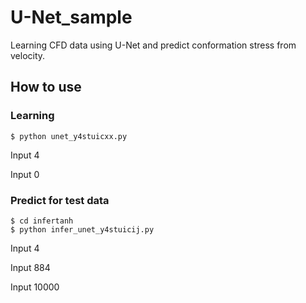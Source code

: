 # U-Net_sample
Learning CFD data using U-Net and predict conformation stress from velocity.

## How to use
### Learning
~~~
$ python unet_y4stuicxx.py
~~~
Input 4

Input 0

### Predict for test data
~~~
$ cd infertanh
$ python infer_unet_y4stuicij.py
~~~
Input 4

Input 884

Input 10000
